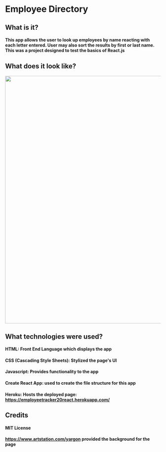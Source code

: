 # Employee Directory

## What is it?
####  This app allows the user to look up employees by name reacting with each letter entered. User may also sort the results by first or last name.  This was a project designed to test the basics of React.js

##  What does it look like?
#### <img src= "/reactss.JPG" width="800">

## What technologies were used?
#### HTML: Front End Language which displays the app
#### CSS (Cascading Style Sheets): Stylized the page's UI
#### Javascript: Provides functionality to the app
#### Create React App: used to create the file structure for this app
#### Heroku: Hosts the deployed page: https://employeetracker20react.herokuapp.com/

## Credits
#### MIT License
#### https://www.artstation.com/yargon provided the background for the page
